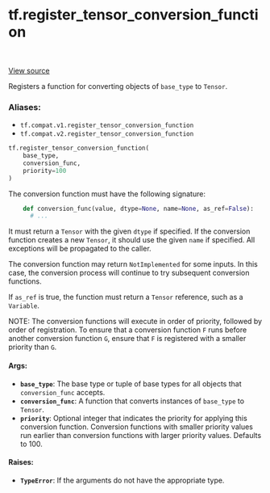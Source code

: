 <div itemscope itemtype="http://developers.google.com/ReferenceObject">
<meta itemprop="name" content="tf.register_tensor_conversion_function" />
<meta itemprop="path" content="Stable" />
</div>

# tf.register_tensor_conversion_function

<!-- Insert buttons -->

<table class="tfo-notebook-buttons tfo-api" align="left">
</table>

<a target="_blank" href="/code/stable/tensorflow/python/framework/tensor_conversion_registry.py">View source</a>



<!-- Start diff -->
Registers a function for converting objects of `base_type` to `Tensor`.

### Aliases:

* `tf.compat.v1.register_tensor_conversion_function`
* `tf.compat.v2.register_tensor_conversion_function`


``` python
tf.register_tensor_conversion_function(
    base_type,
    conversion_func,
    priority=100
)
```



<!-- Placeholder for "Used in" -->

The conversion function must have the following signature:

```python
    def conversion_func(value, dtype=None, name=None, as_ref=False):
      # ...
```

It must return a `Tensor` with the given `dtype` if specified. If the
conversion function creates a new `Tensor`, it should use the given
`name` if specified. All exceptions will be propagated to the caller.

The conversion function may return `NotImplemented` for some
inputs. In this case, the conversion process will continue to try
subsequent conversion functions.

If `as_ref` is true, the function must return a `Tensor` reference,
such as a `Variable`.

NOTE: The conversion functions will execute in order of priority,
followed by order of registration. To ensure that a conversion function
`F` runs before another conversion function `G`, ensure that `F` is
registered with a smaller priority than `G`.

#### Args:


* <b>`base_type`</b>: The base type or tuple of base types for all objects that
  `conversion_func` accepts.
* <b>`conversion_func`</b>: A function that converts instances of `base_type` to
  `Tensor`.
* <b>`priority`</b>: Optional integer that indicates the priority for applying this
  conversion function. Conversion functions with smaller priority values run
  earlier than conversion functions with larger priority values. Defaults to
  100.


#### Raises:


* <b>`TypeError`</b>: If the arguments do not have the appropriate type.